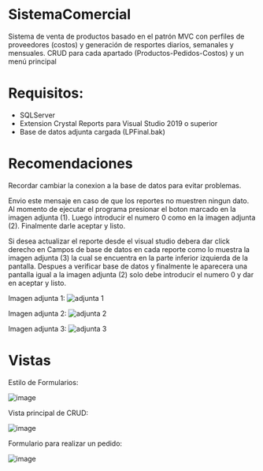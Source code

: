 # SistemaComercial
Sistema de venta de productos basado en el patrón MVC con perfiles de proveedores (costos) y generación de resportes diarios, semanales y mensuales. 
CRUD para cada apartado (Productos-Pedidos-Costos) y un menú principal

# Requisitos:
- SQLServer
- Extension Crystal Reports para Visual Studio 2019 o superior
- Base de datos adjunta cargada (LPFinal.bak)
 
# Recomendaciones

Recordar cambiar la conexion a la base de datos para evitar
problemas.

Envio este mensaje en caso de que los reportes no muestren ningun dato.
Al momento de ejecutar el programa presionar el boton marcado
en la imagen adjunta (1).
Luego introducir el numero 0 como en la imagen adjunta (2).
Finalmente darle aceptar y listo.

Si desea actualizar el reporte desde el visual studio
debera dar click derecho en Campos de base de datos en cada
reporte como lo muestra la imagen adjunta (3) la cual se 
encuentra en la parte inferior izquierda de la pantalla.
Despues a verificar base de datos y finalmente le aparecera
una pantalla igual a la imagen adjunta (2) solo debe introducir
el numero 0 y dar en aceptar y listo.

Imagen adjunta 1:
![adjunta 1](https://user-images.githubusercontent.com/50786070/174655724-84238d77-21ef-4168-a43f-c671e503210c.PNG)

Imagen adjunta 2:
![adjunta 2](https://user-images.githubusercontent.com/50786070/174655761-51aeb7c4-a9da-4e95-93f8-9df2ce8dfd38.PNG)

Imagen adjunta 3:
![adjunta 3](https://user-images.githubusercontent.com/50786070/174655798-626985d0-42de-4b87-b0ff-0be61c45e178.PNG)

# Vistas

Estilo de Formularios:

![image](https://user-images.githubusercontent.com/50786070/174654987-b6ace629-e252-44e0-a15a-e2453506c4ac.png)

Vista principal de CRUD:

![image](https://user-images.githubusercontent.com/50786070/174655305-98e9fca9-88e5-42dc-9941-579cc57e4e10.png)

Formulario para realizar un pedido:

![image](https://user-images.githubusercontent.com/50786070/174655353-073f1911-d1b0-4c95-95ce-00513b01aca8.png)
